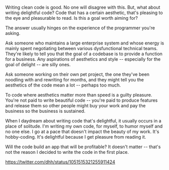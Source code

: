 Writing clean code is good. No one will disagree with this. But, what about writing delightful code? Code that has a certain aesthetic, that's pleasing to the eye and pleasurable to read. Is this a goal worth aiming for?

The answer usually hinges on the experience of the programmer you're asking. 

Ask someone who maintains a large enterprise system and whose energy is mainly spent negotiating between various dysfunctional technical teams. They're likely to tell you that the goal of a codebase is to provide a function for a business. Any aspirations of aesthetics and style -- especially for the goal of delight -- are silly ones.

Ask someone working on their own pet project, the one they've been noodling with and rewriting for months, and they might tell you the aesthetics of the code mean a lot -- perhaps too much.

To code where aesthetics matter more than speed is a guilty pleasure. You're not paid to write beautiful code -- you're paid to produce features and release them so other people might buy your work and pay the business so the business is sustained.

When I daydream about writing code that's delightful, it usually occurs in a place of solitude. I'm writing my own code, for myself, to humor myself and no one else. I go at a pace that doesn't impact the beauty of my work. It's hobby-coding. It's delightful because I get pleasure from reading it. 

Will the code build an app that will be profitable? It doesn't matter -- that's not the reason I decided to write the code in the first place.

https://twitter.com/dhh/status/1051515321255911424
